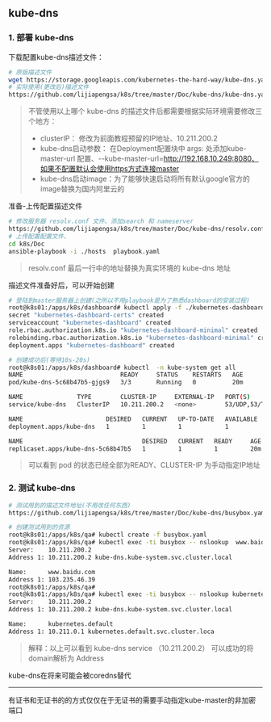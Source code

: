 ## kube-dns

### 1. 部署 kube-dns

下载配置kube-dns描述文件：

```bash
# 原版描述文件
wget https://storage.googleapis.com/kubernetes-the-hard-way/kube-dns.yaml
# 实际使用(更改后)描述文件
https://github.com/lijiapengsa/k8s/tree/master/Doc/kube-dns/kube-dns.yaml
```

> 不管使用以上哪个 kube-dns 的描述文件后都需要根据实际环境需要修改三个地方：
>
> * clusterIP： 修改为前面教程预留的IP地址、10.211.200.2
> * kube-dns启动参数： 在Deployment配置块中 args: 处添加kube-master-url 配置、--kube-master-url=http://192.168.10.249:8080、如果不配置默认会使用https方式连接master
> * kube-dns启动image：为了能够快速启动将所有默认google官方的image替换为国内阿里云的

准备-上传配置描述文件

```bash
# 修改服务器 resolv.conf 文件、添加search 和 nameserver
https://github.com/lijiapengsa/k8s/tree/master/Doc/kube-dns/resolv.conf
# 上传配置配置文件、
cd k8s/Doc
ansible-playbook -i ./hosts  playbook.yaml
```

> resolv.conf 最后一行中的地址替换为真实环境的 kube-dns 地址

描述文件准备好后，可以开始创建

```bash
# 登陆到master服务器上创建(之所以不用playbook是为了熟悉dashboard的安装过程)
root@k8s01:/apps/k8s/dashboard# kubectl apply -f ./kubernetes-dashboard.yaml
secret "kubernetes-dashboard-certs" created
serviceaccount "kubernetes-dashboard" created
role.rbac.authorization.k8s.io "kubernetes-dashboard-minimal" created
rolebinding.rbac.authorization.k8s.io "kubernetes-dashboard-minimal" created
deployment.apps "kubernetes-dashboard" created
```

```bash
# 创建成功后(等待10s-20s)
root@k8s01:/apps/k8s/dashboard# kubectl  -n kube-system get all
NAME                           READY     STATUS    RESTARTS   AGE
pod/kube-dns-5c68b47b5-gjgs9   3/3       Running   0          20m

NAME               TYPE        CLUSTER-IP     EXTERNAL-IP   PORT(S)         AGE
service/kube-dns   ClusterIP   10.211.200.2   <none>        53/UDP,53/TCP   20m

NAME                       DESIRED   CURRENT   UP-TO-DATE   AVAILABLE   AGE
deployment.apps/kube-dns   1         1         1            1           20m

NAME                                 DESIRED   CURRENT   READY     AGE
replicaset.apps/kube-dns-5c68b47b5   1         1         1         20m
```

> 可以看到 pod 的状态已经全部为READY、CLUSTER-IP 为手动指定IP地址

### 2. 测试 kube-dns

```bash
# 测试用到的描述文件地址(不用改任何东西)
https://github.com/lijiapengsa/k8s/tree/master/Doc/kube-dns/busybox.yaml
```

```bash
# 创建测试用到的资源
root@k8s01:/apps/k8s/qa# kubectl create -f busybox.yaml
root@k8s01:/apps/k8s/qa# kubectl exec -ti busybox -- nslookup  www.baidu.com
Server:    10.211.200.2
Address 1: 10.211.200.2 kube-dns.kube-system.svc.cluster.local

Name:      www.baidu.com
Address 1: 103.235.46.39
root@k8s01:/apps/k8s/qa#
root@k8s01:/apps/k8s/qa# kubectl exec -ti busybox -- nslookup kubernetes.default
Server:    10.211.200.2
Address 1: 10.211.200.2 kube-dns.kube-system.svc.cluster.local

Name:      kubernetes.default
Address 1: 10.211.0.1 kubernetes.default.svc.cluster.loca
```

> 解释：以上可以看到 kube-dns service （10.211.200.2） 可以成功的将domain解析为 Address

kube-dns在将来可能会被coredns替代

------

有证书和无证书的的方式仅仅在于无证书的需要手动指定kube-master的非加密端口